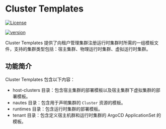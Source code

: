 # Cluster Templates

[![License](https://img.shields.io/badge/License-Apache%202.0-blue.svg)](https://opensource.org/licenses/Apache-2.0)

[![version](https://img.shields.io/badge/version-v0.4.0-green)]()

Cluster Templates 提供了向租户管理集群注册运行时集群时所需的一组模板文件，支持的集群类型包括：宿主集群、物理运行时集群、虚拟运行时集群。

## 功能简介

Cluster Templates 包含以下内容：

- host-clusters 目录：包含宿主集群的部署模板以及宿主集群下虚拟集群的部署模板。
- nautes 目录：包含用于声明集群的 `Cluster` 资源的模板。
- runtimes 目录：包含运行时集群的部署模板。
- tenant 目录：包含定义宿主机群和运行时集群的 ArgoCD ApplicationSet 的模板。
